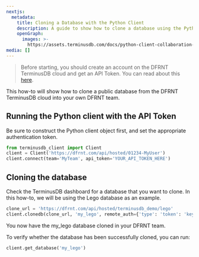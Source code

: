 ```yaml
---
nextjs:
  metadata:
    title: Cloning a Database with the Python Client
    description: A guide to show how to clone a database using the Python Client.
    openGraph:
      images: >-
        https://assets.terminusdb.com/docs/python-client-collaboration-clone.png
media: []
---
```


> Before starting, you should create an account on the DFRNT TerminusDB cloud and get an API Token. You can read about this [here](/docs/how-to-connect-terminuscms/).

This how-to will show how to clone a public database from the DFRNT TerminusDB cloud into your own DFRNT team.

## Running the Python client with the API Token

Be sure to construct the Python client object first, and set the appropriate authentication token.

```python
from terminusdb_client import Client
client = Client('https://dfrnt.com/api/hosted/01234-MyUser')
client.connect(team='MyTeam', api_token='YOUR_API_TOKEN_HERE')
```

## Cloning the database

Check the TerminusDB dashboard for a database that you want to clone. In this how-to, we will be using the Lego database as an example.

```python
clone_url = 'https://dfrnt.com/api/hosted/terminusdb_demo/lego'
client.clonedb(clone_url, 'my_lego', remote_auth={'type': 'token': 'key': 'YOUR_API_TOKEN_HERE'})
```

You now have the my\_lego database cloned in your DFRNT team.

To verify whether the database has been successfully cloned, you can run:

```python
client.get_database('my_lego')
```